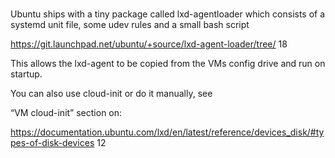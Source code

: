 # **[](https://discourse.ubuntu.com/t/regarding-lxd-agent-for-custom-images/44993/2)**

Ubuntu ships with a tiny package called lxd-agentloader which consists of a systemd unit file, some udev rules and a small bash script

<https://git.launchpad.net/ubuntu/+source/lxd-agent-loader/tree/> 18

This allows the lxd-agent to be copied from the VMs config drive and run on startup.

You can also use cloud-init or do it manually, see

“VM cloud-init” section on:

<https://documentation.ubuntu.com/lxd/en/latest/reference/devices_disk/#types-of-disk-devices> 12

